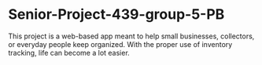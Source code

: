 # Senior-Project-439-group-5-PB
This project is a web-based app meant to help small businesses, collectors, or everyday people keep organized. With the proper use of inventory tracking, life can become a lot easier.
